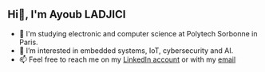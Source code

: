 ## Hi👋, I'm Ayoub LADJICI

- 🎒 I'm studying electronic and computer science at Polytech Sorbonne in Paris.
- 👀 I’m interested in embedded systems, IoT, cybersecurity and AI.
- 📫 Feel free to reach me on my [LinkedIn account](https://www.linkedin.com/in/ayoub-ladjici-560528238/) or with my [email](ayoub.ladjici@outlook.com)
